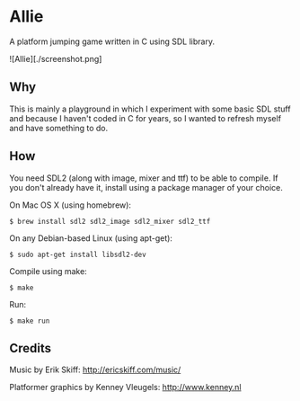 # Allie

A platform jumping game written in C using SDL library.

![Allie][./screenshot.png]

## Why

This is mainly a playground in which I experiment with some basic SDL stuff and
because I haven't coded in C for years, so I wanted to refresh myself and have
something to do.

## How

You need SDL2 (along with image, mixer and ttf) to be able to compile. If you
don't already have it, install using a package manager of your choice.

On Mac OS X (using homebrew):

    $ brew install sdl2 sdl2_image sdl2_mixer sdl2_ttf

On any Debian-based Linux (using apt-get):

    $ sudo apt-get install libsdl2-dev 

Compile using make:

    $ make

Run:

    $ make run

## Credits

Music by Erik Skiff: http://ericskiff.com/music/

Platformer graphics by Kenney Vleugels: http://www.kenney.nl

